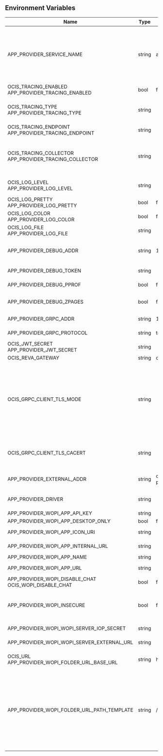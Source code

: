 ## Environment Variables

| Name | Type | Default Value | Description |
|------|------|---------------|-------------|
| APP_PROVIDER_SERVICE_NAME | string | app-provider | The name of the service. This needs to be changed when using more than one app provider. Each app provider configured needs to be identified by a unique service name. Possible examples are: 'app-provider-collabora', 'app-provider-onlyoffice', 'app-provider-office365'.|
| OCIS_TRACING_ENABLED<br/>APP_PROVIDER_TRACING_ENABLED | bool | false | Activates tracing.|
| OCIS_TRACING_TYPE<br/>APP_PROVIDER_TRACING_TYPE | string |  | The type of tracing. Defaults to '', which is the same as 'jaeger'. Allowed tracing types are 'jaeger' and '' as of now.|
| OCIS_TRACING_ENDPOINT<br/>APP_PROVIDER_TRACING_ENDPOINT | string |  | The endpoint of the tracing agent.|
| OCIS_TRACING_COLLECTOR<br/>APP_PROVIDER_TRACING_COLLECTOR | string |  | The HTTP endpoint for sending spans directly to a collector, i.e. http://jaeger-collector:14268/api/traces. Only used if the tracing endpoint is unset.|
| OCIS_LOG_LEVEL<br/>APP_PROVIDER_LOG_LEVEL | string |  | The log level. Valid values are: 'panic', 'fatal', 'error', 'warn', 'info', 'debug', 'trace'.|
| OCIS_LOG_PRETTY<br/>APP_PROVIDER_LOG_PRETTY | bool | false | Activates pretty log output.|
| OCIS_LOG_COLOR<br/>APP_PROVIDER_LOG_COLOR | bool | false | Activates colorized log output.|
| OCIS_LOG_FILE<br/>APP_PROVIDER_LOG_FILE | string |  | The path to the log file. Activates logging to this file if set.|
| APP_PROVIDER_DEBUG_ADDR | string | 127.0.0.1:9165 | Bind address of the debug server, where metrics, health, config and debug endpoints will be exposed.|
| APP_PROVIDER_DEBUG_TOKEN | string |  | Token to secure the metrics endpoint|
| APP_PROVIDER_DEBUG_PPROF | bool | false | Enables pprof, which can be used for profiling|
| APP_PROVIDER_DEBUG_ZPAGES | bool | false | Enables zpages, which can  be used for collecting and viewing traces in-memory.|
| APP_PROVIDER_GRPC_ADDR | string | 127.0.0.1:9164 | The bind address of the GRPC service.|
| APP_PROVIDER_GRPC_PROTOCOL | string | tcp | The transport protocol of the GPRC service.|
| OCIS_JWT_SECRET<br/>APP_PROVIDER_JWT_SECRET | string |  | The secret to mint and validate jwt tokens.|
| OCIS_REVA_GATEWAY | string | com.owncloud.api.gateway | The CS3 gateway endpoint.|
| OCIS_GRPC_CLIENT_TLS_MODE | string |  | TLS mode for grpc connection to the go-micro based grpc services. Possible values are 'off', 'insecure' and 'on'. 'off': disables transport security for the clients. 'insecure' allows using transport security, but disables certificate verification (to be used with the autogenerated self-signed certificates). 'on' enables transport security, including server certificate verification.|
| OCIS_GRPC_CLIENT_TLS_CACERT | string |  | Path/File name for the root CA certificate (in PEM format) used to validate TLS server certificates of the go-micro based grpc services.|
| APP_PROVIDER_EXTERNAL_ADDR | string | com.owncloud.api.app-provider | Address of the app provider, where the GATEWAY service can reach it.|
| APP_PROVIDER_DRIVER | string |  | Driver, the APP PROVIDER services uses. Only 'wopi' is supported as of now.|
| APP_PROVIDER_WOPI_APP_API_KEY | string |  | API key for the wopi app.|
| APP_PROVIDER_WOPI_APP_DESKTOP_ONLY | bool | false | Offer this app only on desktop.|
| APP_PROVIDER_WOPI_APP_ICON_URI | string |  | URI to an app icon to be used by clients.|
| APP_PROVIDER_WOPI_APP_INTERNAL_URL | string |  | Internal URL to the app, like in your DMZ.|
| APP_PROVIDER_WOPI_APP_NAME | string |  | Human readable app name.|
| APP_PROVIDER_WOPI_APP_URL | string |  | URL for end users to access the app.|
| APP_PROVIDER_WOPI_DISABLE_CHAT<br/>OCIS_WOPI_DISABLE_CHAT | bool | false | Disable the chat functionality of the office app.|
| APP_PROVIDER_WOPI_INSECURE | bool | false | Disable TLS certificate validation for requests to the WOPI server and the web office application. Do not set this in production environments.|
| APP_PROVIDER_WOPI_WOPI_SERVER_IOP_SECRET | string |  | Shared secret of the CS3org WOPI server.|
| APP_PROVIDER_WOPI_WOPI_SERVER_EXTERNAL_URL | string |  | External url of the CS3org WOPI server.|
| OCIS_URL<br/>APP_PROVIDER_WOPI_FOLDER_URL_BASE_URL | string | https://localhost:9200/ | Base url to navigate back from the app to the containing folder in the file list.|
| APP_PROVIDER_WOPI_FOLDER_URL_PATH_TEMPLATE | string | /f/{{.ResourceID}} | Path template to navigate back from the app to the containing folder in the file list. Supported template variables are {{.ResourceInfo.ResourceID}}, {{.ResourceInfo.Mtime.Seconds}}, {{.ResourceInfo.Name}}, {{.ResourceInfo.Path}}, {{.ResourceInfo.Type}}, {{.ResourceInfo.Id.SpaceId}}, {{.ResourceInfo.Id.StorageId}}, {{.ResourceInfo.Id.OpaqueId}}, {{.ResourceInfo.MimeType}}|